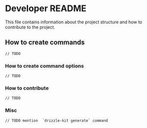 # Developer README
This file contains information about the project structure and how to contribute to the project.

## How to create commands
```
// TODO
```

### How to create command options
```
// TODO
```

### How to contribute
```
// TODO
```

### Misc
```
// TODO mention  `drizzle-kit generate` command
```
